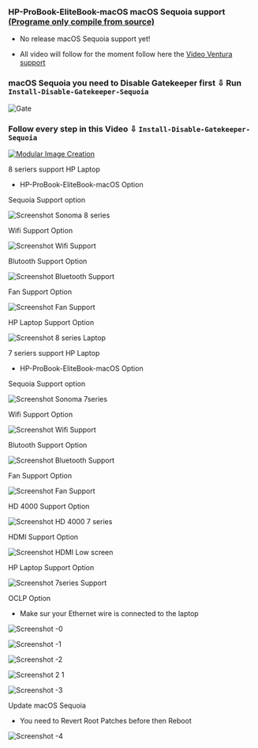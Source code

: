 ### HP-ProBook-EliteBook-macOS macOS Sequoia support [(Programe only compile from source)](https://github.com/chris1111/HP-Probook-EliteBook-Package-Creator-OC/wiki/Build-Project)
- No release macOS Sequoia support yet!
  
- All video will follow for the moment follow here the [Video Ventura support](https://github.com/chris1111/HP-Probook-EliteBook-Package-Creator-OC/blob/master/macOS%20Ventura%20Support.md)

### macOS Sequoia you need to Disable Gatekeeper first ⇩ Run `Install-Disable-Gatekeeper-Sequoia`
![Gate](https://github.com/user-attachments/assets/64589cc8-6fb9-4753-9866-69986bc3d42c)


### Follow every step in this Video ⇩ `Install-Disable-Gatekeeper-Sequoia`
[![Modular Image Creation](https://github.com/user-attachments/assets/68f65560-03ae-4dfe-908f-554e30e2906b)](https://youtu.be/T60KmexbW6M)

8 seriers support HP Laptop
- HP-ProBook-EliteBook-macOS Option
  
Sequoia Support option

![Screenshot Sonoma 8 series](https://github.com/chris1111/HP-Probook-EliteBook-Package-Creator-OC/assets/6248794/28af1a71-6149-4f7d-b877-21ea600402b9)

Wifi Support Option

![Screenshot Wifi Support](https://github.com/chris1111/HP-Probook-EliteBook-Package-Creator-OC/assets/6248794/e0e1cf8a-4783-4b87-ae64-b72add877877)

Blutooth Support Option

![Screenshot Bluetooth Support](https://github.com/chris1111/HP-Probook-EliteBook-Package-Creator-OC/assets/6248794/014f880d-a170-44c1-8d0f-d857e067e7d2)

Fan Support Option

![Screenshot Fan Support](https://github.com/chris1111/HP-Probook-EliteBook-Package-Creator-OC/assets/6248794/f89a82df-dddc-40f0-a9fe-f56e6e8df395)

HP Laptop Support Option

![Screenshot 8 series Laptop](https://github.com/chris1111/HP-Probook-EliteBook-Package-Creator-OC/assets/6248794/0d6583de-107f-474e-a8bf-8db170e6d2ba)




7 seriers support HP Laptop
- HP-ProBook-EliteBook-macOS Option

Sequoia Support option

![Screenshot Sonoma 7series](https://github.com/chris1111/HP-Probook-EliteBook-Package-Creator-OC/assets/6248794/8e960c7a-e835-4cb8-afac-36ad9f1a387e)


Wifi Support Option

![Screenshot Wifi Support](https://github.com/chris1111/HP-Probook-EliteBook-Package-Creator-OC/assets/6248794/e0e1cf8a-4783-4b87-ae64-b72add877877)

Blutooth Support Option

![Screenshot Bluetooth Support](https://github.com/chris1111/HP-Probook-EliteBook-Package-Creator-OC/assets/6248794/014f880d-a170-44c1-8d0f-d857e067e7d2)

Fan Support Option

![Screenshot Fan Support](https://github.com/chris1111/HP-Probook-EliteBook-Package-Creator-OC/assets/6248794/f89a82df-dddc-40f0-a9fe-f56e6e8df395)

HD 4000 Support Option

![Screenshot HD 4000 7 series](https://github.com/chris1111/HP-Probook-EliteBook-Package-Creator-OC/assets/6248794/857a69bb-f91a-4f26-bd18-2140ed4a31e0)


HDMI Support Option

![Screenshot HDMI Low screen](https://github.com/chris1111/HP-Probook-EliteBook-Package-Creator-OC/assets/6248794/14b920d3-960b-48a0-8c7c-a6307d68cbaa)


HP Laptop Support Option

![Screenshot 7series Support](https://github.com/chris1111/HP-Probook-EliteBook-Package-Creator-OC/assets/6248794/a19ca9b5-33e7-4e7f-96af-7da5a2f1f37b)

OCLP Option
- Make sur your Ethernet wire is connected to the laptop

![Screenshot -0](https://github.com/user-attachments/assets/034c2d6c-0993-44d1-90b0-5bcb68e09177)

![Screenshot -1](https://github.com/user-attachments/assets/8d9cc31a-0f9e-4c61-a1a6-20f53ed5aa4f)

![Screenshot -2](https://github.com/user-attachments/assets/5450471e-734c-456e-9fe7-cfc44acc7e05)

![Screenshot 2 1](https://github.com/user-attachments/assets/fb44a23f-a863-4c86-bfa3-e313231dbf9d)

![Screenshot -3](https://github.com/user-attachments/assets/61e4335f-3b75-45e5-88d9-fccb34b70a94)




Update macOS Sequoia
- You need to Revert Root Patches before then Reboot

![Screenshot -4](https://github.com/user-attachments/assets/973dc56e-a4ed-4f5e-856b-cbd0de3a3689)



  


